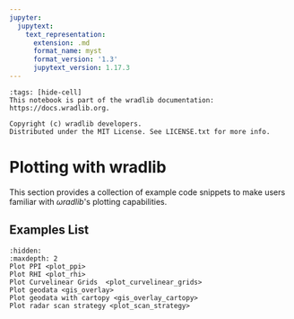 ```yaml
---
jupyter:
  jupytext:
    text_representation:
      extension: .md
      format_name: myst
      format_version: '1.3'
      jupytext_version: 1.17.3
---
```


```{raw-cell}
:tags: [hide-cell]
This notebook is part of the wradlib documentation: https://docs.wradlib.org.

Copyright (c) wradlib developers.
Distributed under the MIT License. See LICENSE.txt for more info.
```

# Plotting with wradlib


This section provides a collection of example code snippets to make users familiar with $\omega radlib$'s plotting capabilities.

## Examples List
```{toctree}
:hidden:
:maxdepth: 2
Plot PPI <plot_ppi>
Plot RHI <plot_rhi>
Plot Curvelinear Grids  <plot_curvelinear_grids>
Plot geodata <gis_overlay>
Plot geodata with cartopy <gis_overlay_cartopy>
Plot radar scan strategy <plot_scan_strategy>
```
